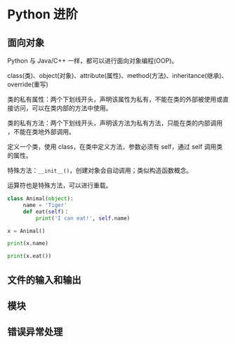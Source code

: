 # Python 进阶

## 面向对象

Python 与 Java/C++ 一样，都可以进行面向对象编程(OOP)。

class(类)、object(对象)、attribute(属性)、method(方法)、inheritance(继承)、override(重写)

类的私有属性：两个下划线开头，声明该属性为私有，不能在类的外部被使用或直接访问，可以在类内部的方法中使用。

类的私有方法：两个下划线开头，声明该方法为私有方法，只能在类的内部调用 ，不能在类地外部调用。

定义一个类，使用 class，在类中定义方法，参数必须有 self，通过 self 调用类的属性。

特殊方法：`__init__()`，创建对象会自动调用；类似构造函数概念。

运算符也是特殊方法，可以进行重载。

```python
class Animal(object):
     name = 'Tiger'
     def eat(self)：
         print('I can eat!', self.name)

x = Animal()

print(x.name)

print(x.eat())
```

## 文件的输入和输出

## 模块

## 错误异常处理


